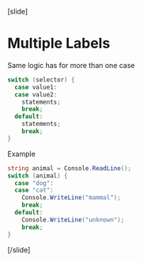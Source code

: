 [slide]
# Multiple Labels
Same logic has for more than one case

```csharp
switch (selector) {
  case value1:
  case value2:
    statements;
    break;
  default:
    statements; 
    break;
}
```

Example

```csharp
string animal = Console.ReadLine();
switch (animal) {
  case "dog":
  case "cat":
    Console.WriteLine("mammal");
    break;
  default:
    Console.WriteLine("unknown"); 
    break;
}
```
[/slide]